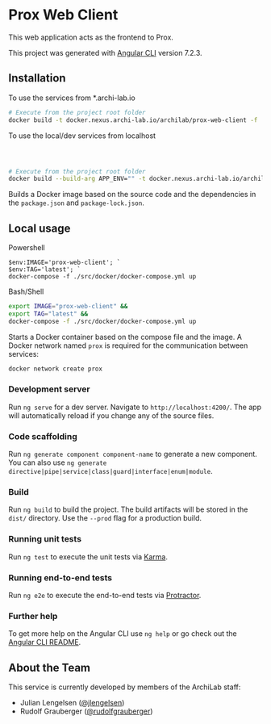# Prox Web Client

This web application acts as the frontend to Prox.

This project was generated with
[Angular CLI](https://github.com/angular/angular-cli) version 7.2.3.

## Installation

To use the services from \*.archi-lab.io

```bash
# Execute from the project root folder
docker build -t docker.nexus.archi-lab.io/archilab/prox-web-client -f ./src/docker/Dockerfile .
```

To use the local/dev services from localhost

```bash



# Execute from the project root folder
docker build --build-arg APP_ENV="" -t docker.nexus.archi-lab.io/archilab/prox-web-client -f ./src/docker/Dockerfile .
```

Builds a Docker image based on the source code and the dependencies in the
`package.json` and `package-lock.json`.

## Local usage

Powershell

```posh
$env:IMAGE='prox-web-client'; `
$env:TAG='latest'; `
docker-compose -f ./src/docker/docker-compose.yml up
```

Bash/Shell

```bash
export IMAGE="prox-web-client" &&
export TAG="latest" &&
docker-compose -f ./src/docker/docker-compose.yml up
```

Starts a Docker container based on the compose file and the image. A Docker
network named `prox` is required for the communication between services:

```bash
docker network create prox
```

### Development server

Run `ng serve` for a dev server. Navigate to `http://localhost:4200/`. The app
will automatically reload if you change any of the source files.

### Code scaffolding

Run `ng generate component component-name` to generate a new component. You can
also use `ng generate directive|pipe|service|class|guard|interface|enum|module`.

### Build

Run `ng build` to build the project. The build artifacts will be stored in the
`dist/` directory. Use the `--prod` flag for a production build.

### Running unit tests

Run `ng test` to execute the unit tests via
[Karma](https://karma-runner.github.io).

### Running end-to-end tests

Run `ng e2e` to execute the end-to-end tests via
[Protractor](http://www.protractortest.org/).

### Further help

To get more help on the Angular CLI use `ng help` or go check out the
[Angular CLI README](https://github.com/angular/angular-cli/blob/master/README.md).

## About the Team

This service is currently developed by members of the ArchiLab staff:

- Julian Lengelsen ([@jlengelsen](https://github.com/jlengelsen))
- Rudolf Grauberger ([@rudolfgrauberger](https://github.com/rudolfgrauberger))
